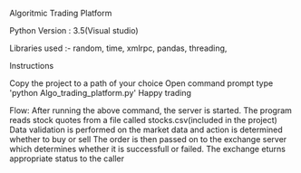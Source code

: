 Algoritmic Trading Platform 

Python Version : 3.5(Visual studio)

Libraries used :- 
random,
time,
xmlrpc,
pandas,
threading,

Instructions

Copy the project to a path of your choice
Open command prompt
type 'python Algo_trading_platform.py'
Happy trading



Flow: 
After running the above command, the server is started.
The program reads stock quotes from a file called stocks.csv(included in the project)
Data validation is performed on the market data and action is determined whether to buy or sell
The order is then passed on to the exchange server which determines whether it is successfull or failed.
The exchange eturns appropriate status to the caller
